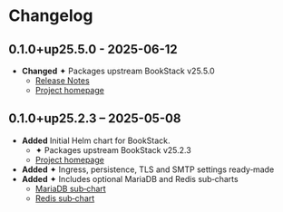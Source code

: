 # Changelog

## 0.1.0+up25.5.0 - 2025-06-12
- **Changed** ✦ Packages upstream BookStack v25.5.0 
  - [Release Notes](https://github.com/solidnerd/docker-bookstack/releases/tag/25.5.0)
  - [Project homepage](https://www.bookstackapp.com/)

## 0.1.0+up25.2.3 – 2025-05-08
- **Added** Initial Helm chart for BookStack. 
  - ✦ Packages upstream BookStack v25.2.3
  - [Project homepage](https://www.bookstackapp.com/)
- **Added** ✦ Ingress, persistence, TLS and SMTP settings ready‑made
- **Added** ✦ Includes optional MariaDB and Redis sub‑charts 
  - [MariaDB sub‑chart](https://artifacthub.io/packages/helm/bitnami/mariadb)
  - [Redis sub‑chart](https://artifacthub.io/packages/helm/bitnami/redis)
